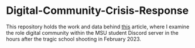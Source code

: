 # Digital-Community-Crisis-Response

This repository holds the work and data behind [this](https://tyg3r.com/digital-community/) article, where I examine the role digital community within the MSU student Discord server in the hours after the tragic school shooting in February 2023. 

